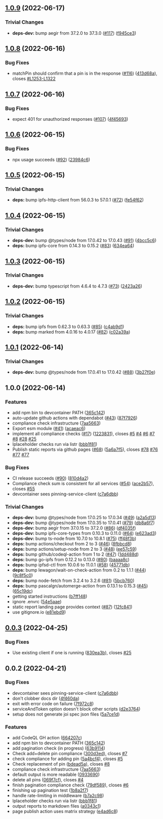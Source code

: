 ## [1.0.9](https://github.com/ipfs-shipyard/pinning-service-compliance/compare/v1.0.8...v1.0.9) (2022-06-17)


### Trivial Changes

* **deps-dev:** bump aegir from 37.2.0 to 37.3.0 ([#117](https://github.com/ipfs-shipyard/pinning-service-compliance/issues/117)) ([f945ce3](https://github.com/ipfs-shipyard/pinning-service-compliance/commit/f945ce32b1511b0914b7548845aa2e221cdfac0e))

## [1.0.8](https://github.com/ipfs-shipyard/pinning-service-compliance/compare/v1.0.7...v1.0.8) (2022-06-16)


### Bug Fixes

* matchPin should confirm that a pin is in the response ([#116](https://github.com/ipfs-shipyard/pinning-service-compliance/issues/116)) ([413d68a](https://github.com/ipfs-shipyard/pinning-service-compliance/commit/413d68a408e8f6d43648323a24f45fbee041871d)), closes [#L1253-L1322](https://github.com/ipfs-shipyard/pinning-service-compliance/issues/L1253-L1322)

## [1.0.7](https://github.com/ipfs-shipyard/pinning-service-compliance/compare/v1.0.6...v1.0.7) (2022-06-16)


### Bug Fixes

* expect 401 for unauthorized responses ([#107](https://github.com/ipfs-shipyard/pinning-service-compliance/issues/107)) ([4f45693](https://github.com/ipfs-shipyard/pinning-service-compliance/commit/4f45693a6368c80f641aaa7e426efa87e7755e15))

## [1.0.6](https://github.com/ipfs-shipyard/pinning-service-compliance/compare/v1.0.5...v1.0.6) (2022-06-15)


### Bug Fixes

* npx usage succeeds ([#92](https://github.com/ipfs-shipyard/pinning-service-compliance/issues/92)) ([23984c6](https://github.com/ipfs-shipyard/pinning-service-compliance/commit/23984c62e7b26b115cc271fe2bd21f1739a27024))

## [1.0.5](https://github.com/ipfs-shipyard/pinning-service-compliance/compare/v1.0.4...v1.0.5) (2022-06-15)


### Trivial Changes

* **deps:** bump ipfs-http-client from 56.0.3 to 57.0.1 ([#72](https://github.com/ipfs-shipyard/pinning-service-compliance/issues/72)) ([fe54f62](https://github.com/ipfs-shipyard/pinning-service-compliance/commit/fe54f6245815b7b89708a13b9c90ad11d3e228c7))

## [1.0.4](https://github.com/ipfs-shipyard/pinning-service-compliance/compare/v1.0.3...v1.0.4) (2022-06-15)


### Trivial Changes

* **deps-dev:** bump @types/node from 17.0.42 to 17.0.43 ([#91](https://github.com/ipfs-shipyard/pinning-service-compliance/issues/91)) ([4bcc5c6](https://github.com/ipfs-shipyard/pinning-service-compliance/commit/4bcc5c624c12a43206d6c08cbc32409113f1e313))
* **deps:** bump ipfs-core from 0.14.3 to 0.15.2 ([#83](https://github.com/ipfs-shipyard/pinning-service-compliance/issues/83)) ([634ea64](https://github.com/ipfs-shipyard/pinning-service-compliance/commit/634ea64d7b42f147171e9a7dd05b18a07d12792a))

## [1.0.3](https://github.com/ipfs-shipyard/pinning-service-compliance/compare/v1.0.2...v1.0.3) (2022-06-15)


### Trivial Changes

* **deps-dev:** bump typescript from 4.6.4 to 4.7.3 ([#73](https://github.com/ipfs-shipyard/pinning-service-compliance/issues/73)) ([2423a26](https://github.com/ipfs-shipyard/pinning-service-compliance/commit/2423a26b362ad060560c726fb75ee86012f9139d))

## [1.0.2](https://github.com/ipfs-shipyard/pinning-service-compliance/compare/v1.0.1...v1.0.2) (2022-06-15)


### Trivial Changes

* **deps:** bump ipfs from 0.62.3 to 0.63.3 ([#85](https://github.com/ipfs-shipyard/pinning-service-compliance/issues/85)) ([c4ab9d1](https://github.com/ipfs-shipyard/pinning-service-compliance/commit/c4ab9d1c155868c58fc0ce82c3b6aa2b6659081a))
* **deps:** bump marked from 4.0.16 to 4.0.17 ([#82](https://github.com/ipfs-shipyard/pinning-service-compliance/issues/82)) ([c02a39a](https://github.com/ipfs-shipyard/pinning-service-compliance/commit/c02a39a3f5e25763282233d5fc4ff8d28af58bfe))

## [1.0.1](https://github.com/ipfs-shipyard/pinning-service-compliance/compare/v1.0.0...v1.0.1) (2022-06-14)


### Trivial Changes

* **deps-dev:** bump @types/node from 17.0.41 to 17.0.42 ([#88](https://github.com/ipfs-shipyard/pinning-service-compliance/issues/88)) ([3b27f0e](https://github.com/ipfs-shipyard/pinning-service-compliance/commit/3b27f0e942eaf64c7ca5444b090ab1bffa66cf44))

## 1.0.0 (2022-06-14)


### Features

* add npm bin to devcontainer PATH ([365c142](https://github.com/ipfs-shipyard/pinning-service-compliance/commit/365c142216d3ead0c60cfb8c286c733ebc8cdc6e))
* auto-update github actions with dependabot ([#43](https://github.com/ipfs-shipyard/pinning-service-compliance/issues/43)) ([87f7926](https://github.com/ipfs-shipyard/pinning-service-compliance/commit/87f7926244e260da9c5ed052ab70e8768871f1f9))
* compliance check infrastructure ([7aa5663](https://github.com/ipfs-shipyard/pinning-service-compliance/commit/7aa566376616e4a3a1c423ac8cc7ab8cac31502d))
* Export esm module ([#41](https://github.com/ipfs-shipyard/pinning-service-compliance/issues/41)) ([acaeac6](https://github.com/ipfs-shipyard/pinning-service-compliance/commit/acaeac655eea7267fbec216d59d1d161e5d41b7c))
* implement all compliance checks ([#17](https://github.com/ipfs-shipyard/pinning-service-compliance/issues/17)) ([1223831](https://github.com/ipfs-shipyard/pinning-service-compliance/commit/1223831e366a8e357d3cad424b523694d770fe1a)), closes [#5](https://github.com/ipfs-shipyard/pinning-service-compliance/issues/5) [#4](https://github.com/ipfs-shipyard/pinning-service-compliance/issues/4) [#6](https://github.com/ipfs-shipyard/pinning-service-compliance/issues/6) [#7](https://github.com/ipfs-shipyard/pinning-service-compliance/issues/7) [#8](https://github.com/ipfs-shipyard/pinning-service-compliance/issues/8) [#28](https://github.com/ipfs-shipyard/pinning-service-compliance/issues/28) [#25](https://github.com/ipfs-shipyard/pinning-service-compliance/issues/25)
* lplaceholder checks run via listr ([bbb1f81](https://github.com/ipfs-shipyard/pinning-service-compliance/commit/bbb1f81009b6952b76c4719299fa878bd5a8acbb))
* Publish static reports via github pages ([#68](https://github.com/ipfs-shipyard/pinning-service-compliance/issues/68)) ([5a6a7f5](https://github.com/ipfs-shipyard/pinning-service-compliance/commit/5a6a7f58bc83c849076f015dbed1878afb42c0d8)), closes [#78](https://github.com/ipfs-shipyard/pinning-service-compliance/issues/78) [#76](https://github.com/ipfs-shipyard/pinning-service-compliance/issues/76) [#77](https://github.com/ipfs-shipyard/pinning-service-compliance/issues/77) [#77](https://github.com/ipfs-shipyard/pinning-service-compliance/issues/77)


### Bug Fixes

* CI release succeeds ([#90](https://github.com/ipfs-shipyard/pinning-service-compliance/issues/90)) ([810d4a2](https://github.com/ipfs-shipyard/pinning-service-compliance/commit/810d4a28e99e608989d0cd43dda8e9622ea92714))
* Compliance check sum is consistent for all services ([#54](https://github.com/ipfs-shipyard/pinning-service-compliance/issues/54)) ([ace2b57](https://github.com/ipfs-shipyard/pinning-service-compliance/commit/ace2b5771e86fe76ee44119011b202ddd2a8dc91)), closes [#55](https://github.com/ipfs-shipyard/pinning-service-compliance/issues/55)
* devcontainer sees pinning-service-client ([c7a6dbb](https://github.com/ipfs-shipyard/pinning-service-compliance/commit/c7a6dbb78a0c0edfb4600bebf895643cc7abec20))


### Trivial Changes

* **deps-dev:** bump @types/node from 17.0.25 to 17.0.34 ([#49](https://github.com/ipfs-shipyard/pinning-service-compliance/issues/49)) ([a2a5d13](https://github.com/ipfs-shipyard/pinning-service-compliance/commit/a2a5d136f34ac20ea0f43a49d2a7f37dcd7939f1))
* **deps-dev:** bump @types/node from 17.0.35 to 17.0.41 ([#79](https://github.com/ipfs-shipyard/pinning-service-compliance/issues/79)) ([db8a6f7](https://github.com/ipfs-shipyard/pinning-service-compliance/commit/db8a6f7962f63109ed3cbe24a95e145a89c360c2))
* **deps-dev:** bump aegir from 37.0.15 to 37.2.0 ([#86](https://github.com/ipfs-shipyard/pinning-service-compliance/issues/86)) ([df4035f](https://github.com/ipfs-shipyard/pinning-service-compliance/commit/df4035f30732fba6eee4cf8a12a6f7c9a5e31dcc))
* **deps-dev:** bump ipfs-core-types from 0.10.3 to 0.11.0 ([#64](https://github.com/ipfs-shipyard/pinning-service-compliance/issues/64)) ([e623ad3](https://github.com/ipfs-shipyard/pinning-service-compliance/commit/e623ad3bb986e649f7796b5e828b35d487cf5dfb))
* **deps-dev:** bump ts-node from 10.7.0 to 10.8.1 ([#75](https://github.com/ipfs-shipyard/pinning-service-compliance/issues/75)) ([ff48f3b](https://github.com/ipfs-shipyard/pinning-service-compliance/commit/ff48f3b4b2d77d6fd95590b87e692b1095e689cd))
* **deps:** bump actions/checkout from 2 to 3 ([#46](https://github.com/ipfs-shipyard/pinning-service-compliance/issues/46)) ([8fbbcd8](https://github.com/ipfs-shipyard/pinning-service-compliance/commit/8fbbcd8da415daf532618817df9a4f7f239e9edb))
* **deps:** bump actions/setup-node from 2 to 3 ([#48](https://github.com/ipfs-shipyard/pinning-service-compliance/issues/48)) ([ee57c59](https://github.com/ipfs-shipyard/pinning-service-compliance/commit/ee57c59e63b2b78f45ceb3a94cdd455c8ac13d4c))
* **deps:** bump github/codeql-action from 1 to 2 ([#47](https://github.com/ipfs-shipyard/pinning-service-compliance/issues/47)) ([1dd488d](https://github.com/ipfs-shipyard/pinning-service-compliance/commit/1dd488db040ff8c91dba42ae4ab82f4fcf9227d0))
* **deps:** bump go-ipfs from 0.12.2 to 0.13.0 ([#80](https://github.com/ipfs-shipyard/pinning-service-compliance/issues/80)) ([baaaa8c](https://github.com/ipfs-shipyard/pinning-service-compliance/commit/baaaa8c3a579b719a5fe2c714d735bbe67e0ba80))
* **deps:** bump ipfsd-ctl from 10.0.6 to 11.0.1 ([#58](https://github.com/ipfs-shipyard/pinning-service-compliance/issues/58)) ([45771db](https://github.com/ipfs-shipyard/pinning-service-compliance/commit/45771dbcdd216bce91b4f4175180087f16ff3bf7))
* **deps:** bump lewagon/wait-on-check-action from 0.2 to 1.1.1 ([#44](https://github.com/ipfs-shipyard/pinning-service-compliance/issues/44)) ([9c8f5c0](https://github.com/ipfs-shipyard/pinning-service-compliance/commit/9c8f5c05f3ba5a1abd4e68e1eccdf6ea400ac640))
* **deps:** bump node-fetch from 3.2.4 to 3.2.6 ([#81](https://github.com/ipfs-shipyard/pinning-service-compliance/issues/81)) ([5bcb760](https://github.com/ipfs-shipyard/pinning-service-compliance/commit/5bcb76009fa699f4f7f577700be0e750466421c3))
* **deps:** bump pascalgn/automerge-action from 0.13.1 to 0.15.3 ([#45](https://github.com/ipfs-shipyard/pinning-service-compliance/issues/45)) ([65c19dc](https://github.com/ipfs-shipyard/pinning-service-compliance/commit/65c19dce16057bb83cdae82623e3bbe8329d39aa))
* getting started instructions ([b7ff148](https://github.com/ipfs-shipyard/pinning-service-compliance/commit/b7ff148475301e61551416eacad30fccf9516260))
* ignore .envrc ([54e5aae](https://github.com/ipfs-shipyard/pinning-service-compliance/commit/54e5aaea5a6ef3564bb7fa3e8a3b6e5e5df59618))
* static report landing page provides context ([#87](https://github.com/ipfs-shipyard/pinning-service-compliance/issues/87)) ([12fc841](https://github.com/ipfs-shipyard/pinning-service-compliance/commit/12fc8415ffec9d4f7d047df31f556e8bd963dd6d))
* use gitignore.io ([e81ebd9](https://github.com/ipfs-shipyard/pinning-service-compliance/commit/e81ebd94a0364912d4b128f339ff294783485984))

## [0.0.3](https://github.com/ipfs-shipyard/pinning-service-compliance/compare/v0.0.2...v0.0.3) (2022-04-25)


### Bug Fixes

* Use existing client if one is running ([830ea3b](https://github.com/ipfs-shipyard/pinning-service-compliance/commit/830ea3b77daf8e67f67f94de2ec1b5acb7352a5f)), closes [#25](https://github.com/ipfs-shipyard/pinning-service-compliance/issues/25)



## 0.0.2 (2022-04-21)


### Bug Fixes

* devcontainer sees pinning-service-client ([c7a6dbb](https://github.com/ipfs-shipyard/pinning-service-compliance/commit/c7a6dbb78a0c0edfb4600bebf895643cc7abec20))
* don't clobber docs dir ([4f460da](https://github.com/ipfs-shipyard/pinning-service-compliance/commit/4f460daa6ab23747cf8415753235825188b06c29))
* exit with error code on failure ([7f972c8](https://github.com/ipfs-shipyard/pinning-service-compliance/commit/7f972c8dda11dc0860807f85003eaa444feecc84))
* serviceAndToken option doesn't block other scripts ([d2e3764](https://github.com/ipfs-shipyard/pinning-service-compliance/commit/d2e37642d832a9bbcd4b1f3aac065e14e53d8698))
* setup does not generate joi spec json files ([5a7ce1d](https://github.com/ipfs-shipyard/pinning-service-compliance/commit/5a7ce1d39ac09cbf161fe1e023461e23e519dbb7))


### Features

* add CodeQL GH action ([664207c](https://github.com/ipfs-shipyard/pinning-service-compliance/commit/664207c422b5f27d93c86ebe1501004982e76aac))
* add npm bin to devcontainer PATH ([365c142](https://github.com/ipfs-shipyard/pinning-service-compliance/commit/365c142216d3ead0c60cfb8c286c733ebc8cdc6e))
* add pagination check (in progress) ([63b9114](https://github.com/ipfs-shipyard/pinning-service-compliance/commit/63b91146a326be9e146ff6f303fb0d3c2641095e))
* Check add+delete pin compliance ([300d3ed](https://github.com/ipfs-shipyard/pinning-service-compliance/commit/300d3ed1bc0b3e0ab20874f4dae08a6d10078c87)), closes [#7](https://github.com/ipfs-shipyard/pinning-service-compliance/issues/7)
* check compliance for adding pin ([5a4bcf4](https://github.com/ipfs-shipyard/pinning-service-compliance/commit/5a4bcf4aeaa3d6caae6c11a8fed97258477a38ac)), closes [#5](https://github.com/ipfs-shipyard/pinning-service-compliance/issues/5)
* Check replacement of pin ([bdead5a](https://github.com/ipfs-shipyard/pinning-service-compliance/commit/bdead5adf1fb8e8ac4f8ff22a61192eeba7dc6ab)), closes [#8](https://github.com/ipfs-shipyard/pinning-service-compliance/issues/8)
* compliance check infrastructure ([7aa5663](https://github.com/ipfs-shipyard/pinning-service-compliance/commit/7aa566376616e4a3a1c423ac8cc7ab8cac31502d))
* default output is more readable ([0933690](https://github.com/ipfs-shipyard/pinning-service-compliance/commit/0933690dea2ee3e5a1436a2db8830372cd3b565d))
* delete all pins ([069f7cf](https://github.com/ipfs-shipyard/pinning-service-compliance/commit/069f7cf622a66e3e0ce8723ecf19f5dbb2224938)), closes [#4](https://github.com/ipfs-shipyard/pinning-service-compliance/issues/4)
* finish pagination compliance check ([79df589](https://github.com/ipfs-shipyard/pinning-service-compliance/commit/79df589695847683c32039b396a2aa1e443110cb)), closes [#6](https://github.com/ipfs-shipyard/pinning-service-compliance/issues/6)
* finishing up pagination test ([1b8a2f7](https://github.com/ipfs-shipyard/pinning-service-compliance/commit/1b8a2f7186fba87a233718ef4e51117667b5cf5e))
* handle rate-limiting in middleware ([b7a2c98](https://github.com/ipfs-shipyard/pinning-service-compliance/commit/b7a2c98f10d9dc7eb5cf3691c05ea91a220cce39))
* lplaceholder checks run via listr ([bbb1f81](https://github.com/ipfs-shipyard/pinning-service-compliance/commit/bbb1f81009b6952b76c4719299fa878bd5a8acbb))
* output reports to markdown files ([a0343c1](https://github.com/ipfs-shipyard/pinning-service-compliance/commit/a0343c1eb6c53bf10cb7fe6305b6db9a965645c0))
* page publish action uses matrix strategy ([e4ad6c8](https://github.com/ipfs-shipyard/pinning-service-compliance/commit/e4ad6c8825d924a8930ea92fffa4b0c8bf34c040))
